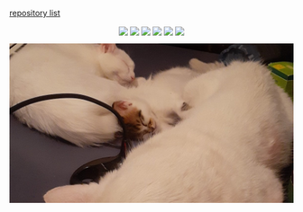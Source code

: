 [repository list](REPOS.md)
<p align="center">

<a href="https://github.com/YoraiLevi/assistant">
<img align="center" src="https://github-readme-stats-one-theta-17.vercel.app/api/pin/?username=YoraiLevi&repo=assistant&theme=github_dark&max_lines=2" /></a>
<a href="https://github.com/YoraiLevi/advanced_broadcasting">
<img align="center" src="https://github-readme-stats-one-theta-17.vercel.app/api/pin/?username=YoraiLevi&repo=advanced_broadcasting&theme=github_dark&max_lines=2" /></a>
<a href="https://github.com/YoraiLevi/YoraiLevi">
<img align="center" src="https://github-readme-stats-one-theta-17.vercel.app/api/pin/?username=YoraiLevi&repo=YoraiLevi&theme=github_dark&max_lines=2" /></a>
<a href="https://github.com/YoraiLevi/ansible_collections">
<img align="center" src="https://github-readme-stats-one-theta-17.vercel.app/api/pin/?username=YoraiLevi&repo=ansible_collections&theme=github_dark&max_lines=2" /></a>
<a href="https://github.com/YoraiLevi/MyFuckingWikiOfEverything">
<img align="center" src="https://github-readme-stats-one-theta-17.vercel.app/api/pin/?username=YoraiLevi&repo=MyFuckingWikiOfEverything&theme=github_dark&max_lines=2" /></a>
<a href="https://github.com/YoraiLevi/ansible_playbooks">
<img align="center" src="https://github-readme-stats-one-theta-17.vercel.app/api/pin/?username=YoraiLevi&repo=ansible_playbooks&theme=github_dark&max_lines=2" /></a>

![](resources/README/header_image.jpg)
</p>
